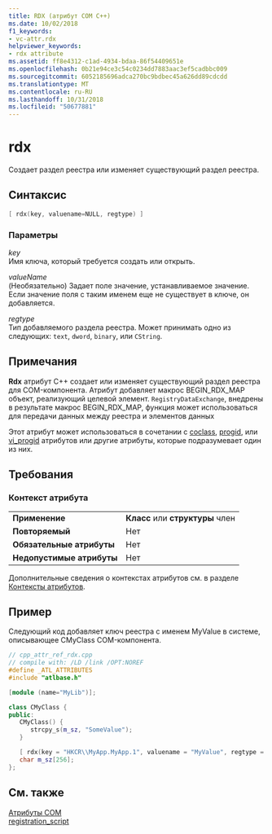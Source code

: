 ```yaml
---
title: RDX (атрибут COM C++)
ms.date: 10/02/2018
f1_keywords:
- vc-attr.rdx
helpviewer_keywords:
- rdx attribute
ms.assetid: ff8e4312-c1ad-4934-bdaa-86f54409651e
ms.openlocfilehash: 0b21e94ce3c54c0234dd7883aac3ef5cadbbc009
ms.sourcegitcommit: 6052185696adca270bc9bdbec45a626dd89cdcdd
ms.translationtype: MT
ms.contentlocale: ru-RU
ms.lasthandoff: 10/31/2018
ms.locfileid: "50677881"
---
```

# <a name="rdx"></a>rdx

Создает раздел реестра или изменяет существующий раздел реестра.

## <a name="syntax"></a>Синтаксис

```cpp
[ rdx(key, valuename=NULL, regtype) ]
```

### <a name="parameters"></a>Параметры

*key*<br/>
Имя ключа, который требуется создать или открыть.

*valueName*<br/>
(Необязательно) Задает поле значение, устанавливаемое значение. Если значение поля с таким именем еще не существует в ключе, он добавляется.

*regtype*<br/>
Тип добавляемого раздела реестра. Может принимать одно из следующих: `text`, `dword`, `binary`, или `CString`.

## <a name="remarks"></a>Примечания

**Rdx** атрибут C++ создает или изменяет существующий раздел реестра для COM-компонента. Атрибут добавляет макрос BEGIN_RDX_MAP объект, реализующий целевой элемент. `RegistryDataExchange`, внедрены в результате макрос BEGIN_RDX_MAP, функция может использоваться для передачи данных между реестра и элементов данных

Этот атрибут может использоваться в сочетании с [coclass](coclass.md), [progid](progid.md), или [vi_progid](vi-progid.md) атрибутов или другие атрибуты, которые подразумевает один из них.

## <a name="requirements"></a>Требования

### <a name="attribute-context"></a>Контекст атрибута

|||
|-|-|
|**Применение**|**Класс** или **структуры** член|
|**Повторяемый**|Нет|
|**Обязательные атрибуты**|Нет|
|**Недопустимые атрибуты**|Нет|

Дополнительные сведения о контекстах атрибутов см. в разделе [Контексты атрибутов](cpp-attributes-com-net.md#contexts).

## <a name="example"></a>Пример

Следующий код добавляет ключ реестра с именем MyValue в системе, описывающее CMyClass COM-компонента.

```cpp
// cpp_attr_ref_rdx.cpp
// compile with: /LD /link /OPT:NOREF
#define _ATL_ATTRIBUTES
#include "atlbase.h"

[module (name="MyLib")];

class CMyClass {
public:
   CMyClass() {
      strcpy_s(m_sz, "SomeValue");
   }

   [ rdx(key = "HKCR\\MyApp.MyApp.1", valuename = "MyValue", regtype = "text")]
   char m_sz[256];
};
```

## <a name="see-also"></a>См. также

[Атрибуты COM](com-attributes.md)<br/>
[registration_script](registration-script.md)